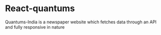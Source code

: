 # React-quantums
Quantums-India is a newspaper website which fetches data through an API and fully responsive in nature
